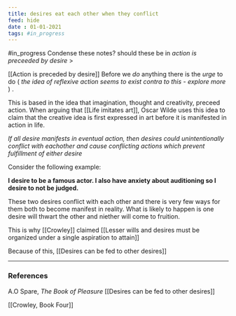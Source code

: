 ```yaml
---
title: desires eat each other when they conflict
feed: hide
date : 01-01-2021
tags: #in_progress 
---
```

#in_progress 
<span class="hltxt"> Condense these notes? should these be in *action is preceeded by desire* > </span>

[[Action is preceded by desire]] Before we *do* anything there is the *urge* to do ( *the idea of reflexive action seems to exist contra to this - explore more* ) . 

This is based in the idea that imagination, thought and creativity, preceed action.  When arguing that [[Life imitates art]], Oscar Wilde uses this idea to claim that the creative idea is first expressed in art before it is manifested in action in life.

*If all desire manifests in eventual action, then desires could unintentionally conflict with eachother and cause conflicting actions which prevent fulfillment of either desire* 

Consider the following example:

**I desire to be a famous actor. I also have anxiety about auditioning so I desire to not be judged.** 

These two desires conflict with each other and there is very few ways for them both to become manifest in reality. What is likely to happen is one desire will thwart the other and niether will come to fruition.

This is why [[Crowley]] claimed [[Lesser wills and desires must be organized under a single aspiration to attain]] 

Because of this, [[Desires can be fed to other desires]]

___
### References
A.O Spare, *The Book of Pleasure* 
[[Desires can be fed to other desires]]

[[Crowley, Book Four]] 
